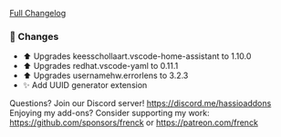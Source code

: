 [Full Changelog][changelog]

### 🔨 Changes

- ⬆ Upgrades keesschollaart.vscode-home-assistant to 1.10.0
- ⬆ Upgrades redhat.vscode-yaml to 0.11.1
- ⬆ Upgrades usernamehw.errorlens to 3.2.3
- ✨ Add UUID generator extension

[changelog]: https://github.com/hassio-addons/addon-vscode/compare/v2.7.1...v2.8.0

Questions? Join our Discord server! https://discord.me/hassioaddons
Enjoying my add-ons? Consider supporting my work:
https://github.com/sponsors/frenck or https://patreon.com/frenck
